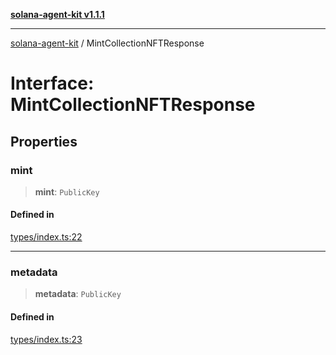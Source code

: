 [**solana-agent-kit v1.1.1**](../README.md)

***

[solana-agent-kit](../README.md) / MintCollectionNFTResponse

# Interface: MintCollectionNFTResponse

## Properties

### mint

> **mint**: `PublicKey`

#### Defined in

[types/index.ts:22](https://github.com/scriptscrypt/solana-agent-kit/blob/a820222cbc6538b7b24a8b29ee43679a229c9635/src/types/index.ts#L22)

***

### metadata

> **metadata**: `PublicKey`

#### Defined in

[types/index.ts:23](https://github.com/scriptscrypt/solana-agent-kit/blob/a820222cbc6538b7b24a8b29ee43679a229c9635/src/types/index.ts#L23)
